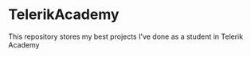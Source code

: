 TelerikAcademy
==============

This repository stores my best projects I've done as a student in Telerik Academy
